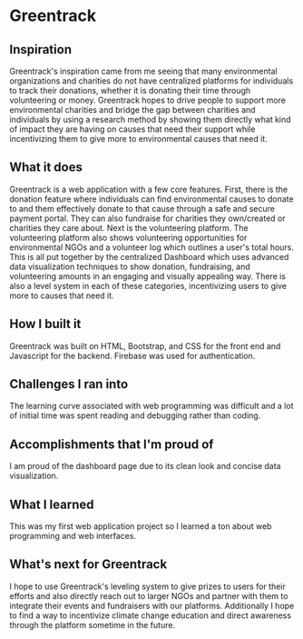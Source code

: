 # Greentrack

 ## Inspiration
Greentrack's inspiration came from me seeing that many environmental organizations and charities do not have centralized platforms for individuals to track their donations, whether it is donating their time through volunteering or money. Greentrack hopes to drive people to support more environmental charities and bridge the gap between charities and individuals  by using a research method by showing them directly what kind of impact they are having on causes that need their support while incentivizing them to give more to environmental causes that need it.
 
## What it does
Greentrack is a web application with a few core features. First, there is the donation feature where individuals can find environmental causes to donate to and them effectively donate to that cause through a safe and secure payment portal. They can also fundraise for charities they own/created or charities they care about. Next is the volunteering platform. The volunteering platform also shows volunteering opportunities for environmental NGOs and a volunteer log which outlines a user's total hours. This is all put together by the centralized Dashboard which uses advanced data visualization techniques to show donation, fundraising, and volunteering amounts in an engaging and visually appealing way. There is also a level system in each of these categories, incentivizing users to give more to causes that need it.  

## How I built it
Greentrack was built on HTML, Bootstrap, and CSS for the front end and Javascript for the backend. Firebase was used for authentication. 

## Challenges I ran into
The learning curve associated with web programming was difficult and a lot of initial time was spent reading and debugging rather than coding. 

## Accomplishments that I'm proud of

I am proud of the dashboard page due to its clean look and concise data visualization. 

## What I learned
This was my first web application project so I learned a ton about web programming and web interfaces. 

## What's next for Greentrack
I hope to use Greentrack's leveling system to give prizes to users for their efforts and also directly reach out to larger NGOs and partner with them to integrate their events and fundraisers with our platforms. Additionally I hope to find a way to incentivize climate change education and direct awareness through the platform sometime in the future. 
